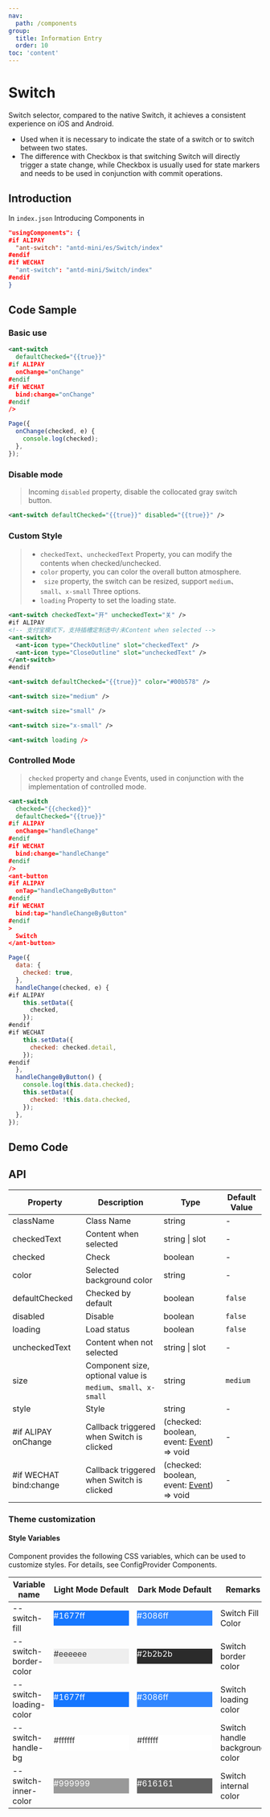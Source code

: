 ```yaml
---
nav:
  path: /components
group:
  title: Information Entry
  order: 10
toc: 'content'
---
```


# Switch

Switch selector, compared to the native Switch, it achieves a consistent experience on iOS and Android.

- Used when it is necessary to indicate the state of a switch or to switch between two states.
- The difference with Checkbox is that switching Switch will directly trigger a state change, while Checkbox is usually used for state markers and needs to be used in conjunction with commit operations.

## Introduction

In `index.json` Introducing Components in

```json
"usingComponents": {
#if ALIPAY
  "ant-switch": "antd-mini/es/Switch/index"
#endif
#if WECHAT
  "ant-switch": "antd-mini/Switch/index"
#endif
}
```

## Code Sample

### Basic use

```xml
<ant-switch
  defaultChecked="{{true}}"
#if ALIPAY
  onChange="onChange"
#endif
#if WECHAT
  bind:change="onChange"
#endif
/>
```

```js
Page({
  onChange(checked, e) {
    console.log(checked);
  },
});
```

### Disable mode

> Incoming `disabled` property, disable the collocated gray switch button.

```xml
<ant-switch defaultChecked="{{true}}" disabled="{{true}}" />
```

### Custom Style

> - `checkedText`、`uncheckedText` Property, you can modify the contents when checked/unchecked.
> - `color` property, you can color the overall button atmosphere.
> - ` size` property, the switch can be resized, support `medium`、`small`、`x-small` Three options.
> - `loading` Property to set the loading state.

```xml
<ant-switch checkedText="开" uncheckedText="关" />
#if ALIPAY
<!-- 支付宝模式下，支持插槽定制选中/未Content when selected -->
<ant-switch>
  <ant-icon type="CheckOutline" slot="checkedText" />
  <ant-icon type="CloseOutline" slot="uncheckedText" />
</ant-switch>
#endif

<ant-switch defaultChecked="{{true}}" color="#00b578" />

<ant-switch size="medium" />

<ant-switch size="small" />

<ant-switch size="x-small" />

<ant-switch loading />
```

### Controlled Mode

> `checked` property and `change` Events, used in conjunction with the implementation of controlled mode.

```xml
<ant-switch
  checked="{{checked}}"
  defaultChecked="{{true}}"
#if ALIPAY
  onChange="handleChange"
#endif
#if WECHAT
  bind:change="handleChange"
#endif
/>
<ant-button
#if ALIPAY
  onTap="handleChangeByButton"
#endif
#if WECHAT
  bind:tap="handleChangeByButton"
#endif
>
  Switch
</ant-button>
```

```js
Page({
  data: {
    checked: true,
  },
  handleChange(checked, e) {
#if ALIPAY
    this.setData({
      checked,
    });
#endif
#if WECHAT
    this.setData({
      checked: checked.detail,
    });
#endif
  },
  handleChangeByButton() {
    console.log(this.data.checked);
    this.setData({
      checked: !this.data.checked,
    });
  },
});
```

## Demo Code

<code src='../../demo/pages/Switch/index'></code>

## API

| Property                   | Description                                            | Type                                                                                                | Default Value   |
| ---------------------- | ----------------------------------------------- | --------------------------------------------------------------------------------------------------- | -------- |
| className              | Class Name                                            | string                                                                                              | -        |
| checkedText            | Content when selected                                    | string \| slot                                                                                      | -        |
| checked                | Check                                        | boolean                                                                                             | -        |
| color                  | Selected background color                                      | string                                                                                              | -        |
| defaultChecked         | Checked by default                                    | boolean                                                                                             | `false`  |
| disabled               | Disable                                        | boolean                                                                                             | `false`  |
| loading                | Load status                                    | boolean                                                                                             | `false`  |
| uncheckedText          | Content when not selected                                  | string \| slot                                                                                      | -        |
| size                   | Component size, optional value is `medium`、`small`、`x-small` | string                                                                                              | `medium` |
| style                  | Style                                            | string                                                                                              | -        |
| #if ALIPAY onChange    | Callback triggered when Switch is clicked                        | (checked: boolean, event: [Event](https://opendocs.alipay.com/mini/framework/event-object)) => void | -        |
| #if WECHAT bind:change | Callback triggered when Switch is clicked                        | (checked: boolean, event: [Event](https://opendocs.alipay.com/mini/framework/event-object)) => void | -        |

### Theme customization

#### Style Variables

Component provides the following CSS variables, which can be used to customize styles. For details, see ConfigProvider Components.

| Variable name                 | Light Mode Default                                                                                           | Dark Mode Default                                                                                           | Remarks             |
| ---------------------- | ------------------------------------------------------------------------------------------------------- | ------------------------------------------------------------------------------------------------------- | ---------------- |
| --switch-fill          | <div style="width: 150px; height: 30px; background-color: #1677ff; color: #ffffff;">#1677ff</div>       | <div style="width: 150px; height: 30px; background-color: #3086ff; color: #ffffff;">#3086ff</div>       | Switch Fill Color     |
| --switch-border-color  | <div style="width: 150px; height: 30px; background-color: #eeeeee; color: #333333;">#eeeeee</div>       | <div style="width: 150px; height: 30px; background-color: #2b2b2b; color: #ffffff;">#2b2b2b</div>       | Switch border color     |
| --switch-loading-color | <div style="width: 150px; height: 30px; background-color: #1677ff; color: #ffffff;">#1677ff</div>       | <div style="width: 150px; height: 30px; background-color: #3086ff; color: #ffffff;">#3086ff</div>       | Switch loading color     |
| --switch-handle-bg     | <div style="width: 150px; height: 30px; background-color: #ffffff; color: #333333;">#ffffff</div>       | <div style="width: 150px; height: 30px; background-color: #ffffff; color: #333333;">#ffffff</div>       | Switch handle background color |
| --switch-inner-color   | <div style="width: 150px; height: 30px; background-color: #999999; color: #ffffff;">#999999</div>       | <div style="width: 150px; height: 30px; background-color: #616161; color: #ffffff;">#616161</div>       | Switch internal color     |
